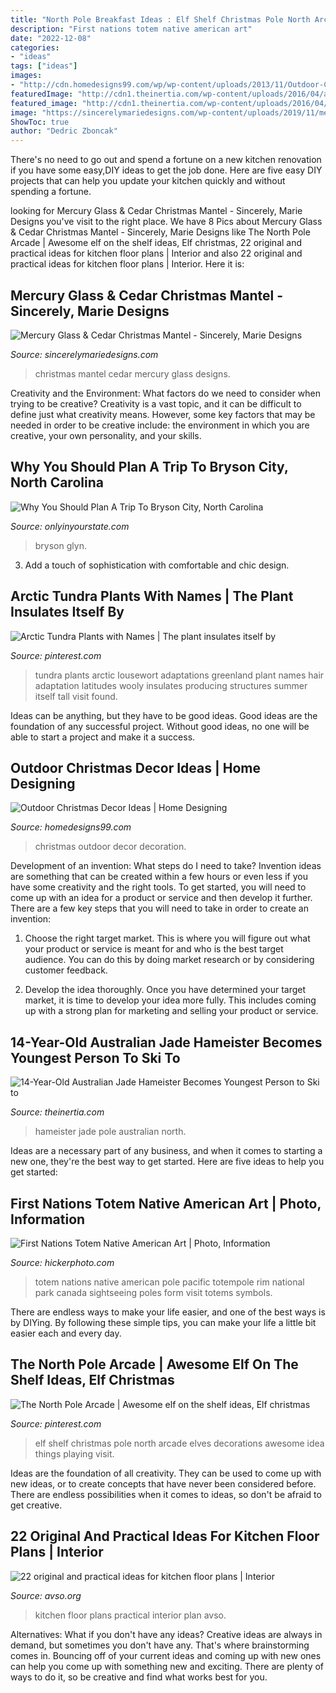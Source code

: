 ```yaml
---
title: "North Pole Breakfast Ideas : Elf Shelf Christmas Pole North Arcade Elves Decorations Awesome Idea Things Playing Visit"
description: "First nations totem native american art"
date: "2022-12-08"
categories:
- "ideas"
tags: ["ideas"]
images:
- "http://cdn.homedesigns99.com/wp/wp-content/uploads/2013/11/Outdoor-Christmas-Decor.jpg"
featuredImage: "http://cdn1.theinertia.com/wp-content/uploads/2016/04/aussie5.jpg"
featured_image: "http://cdn1.theinertia.com/wp-content/uploads/2016/04/aussie5.jpg"
image: "https://sincerelymariedesigns.com/wp-content/uploads/2019/11/mercury-glass-cedar-christmas-mantel-1-17.jpg"
ShowToc: true
author: "Dedric Zboncak"
---
```



There's no need to go out and spend a fortune on a new kitchen renovation if you have some easy,DIY ideas to get the job done. Here are five easy DIY projects that can help you update your kitchen quickly and without spending a fortune.

	

		
looking for Mercury Glass &amp; Cedar Christmas Mantel - Sincerely, Marie Designs you've visit to the right place. We have 8 Pics about Mercury Glass &amp; Cedar Christmas Mantel - Sincerely, Marie Designs like The North Pole Arcade | Awesome elf on the shelf ideas, Elf christmas, 22 original and practical ideas for kitchen floor plans | Interior and also 22 original and practical ideas for kitchen floor plans | Interior. Here it is:
		
    
## Mercury Glass &amp; Cedar Christmas Mantel - Sincerely, Marie Designs

<img loading=lazy src="https://sincerelymariedesigns.com/wp-content/uploads/2019/11/mercury-glass-cedar-christmas-mantel-1-17.jpg" onerror="this.onerror=null;this.src='https://tse2.mm.bing.net/th?id=OIP.dHr7w0O5x8R6UAgoOdpoggHaLH&amp;pid=15.1';" alt="Mercury Glass &amp; Cedar Christmas Mantel - Sincerely, Marie Designs">

_Source: sincerelymariedesigns.com_

>christmas mantel cedar mercury glass designs. 

	

Creativity and the Environment: What factors do we need to consider when trying to be creative?
Creativity is a vast topic, and it can be difficult to define just what creativity means. However, some key factors that may be needed in order to be creative include: the environment in which you are creative, your own personality, and your skills.

    
## Why You Should Plan A Trip To Bryson City, North Carolina

<img loading=lazy src="https://cdn.onlyinyourstate.com/wp-content/uploads/2016/11/o-27-5.jpg" onerror="this.onerror=null;this.src='https://tse4.mm.bing.net/th?id=OIP.5mKZqUCa_WOFCW9BJqe5HwHaLJ&amp;pid=15.1';" alt="Why You Should Plan A Trip To Bryson City, North Carolina">

_Source: onlyinyourstate.com_

>bryson glyn. 

	

3. Add a touch of sophistication with comfortable and chic design.

    
## Arctic Tundra Plants With Names | The Plant Insulates Itself By

<img loading=lazy src="https://s-media-cache-ak0.pinimg.com/736x/57/a5/55/57a55572ad085665d06c8233be144705.jpg" onerror="this.onerror=null;this.src='https://tse3.mm.bing.net/th?id=OIP.8hze_Fex0OXZU56iELUWIwHaJ3&amp;pid=15.1';" alt="Arctic Tundra Plants with Names | The plant insulates itself by">

_Source: pinterest.com_

>tundra plants arctic lousewort adaptations greenland plant names hair adaptation latitudes wooly insulates producing structures summer itself tall visit found. 

	

Ideas can be anything, but they have to be good ideas. Good ideas are the foundation of any successful project. Without good ideas, no one will be able to start a project and make it a success.

    
## Outdoor Christmas Decor Ideas | Home Designing

<img loading=lazy src="http://cdn.homedesigns99.com/wp/wp-content/uploads/2013/11/Outdoor-Christmas-Decor.jpg" onerror="this.onerror=null;this.src='https://tse1.mm.bing.net/th?id=OIP.obeRznG5yivEkweciNdtsgHaHa&amp;pid=15.1';" alt="Outdoor Christmas Decor Ideas | Home Designing">

_Source: homedesigns99.com_

>christmas outdoor decor decoration. 

	

Development of an invention: What steps do I need to take?
Invention ideas are something that can be created within a few hours or even less if you have some creativity and the right tools. To get started, you will need to come up with an idea for a product or service and then develop it further. There are a few key steps that you will need to take in order to create an invention:
1. Choose the right target market. This is where you will figure out what your product or service is meant for and who is the best target audience. You can do this by doing market research or by considering customer feedback.

2. Develop the idea thoroughly. Once you have determined your target market, it is time to develop your idea more fully. This includes coming up with a strong plan for marketing and selling your product or service.

    
## 14-Year-Old Australian Jade Hameister Becomes Youngest Person To Ski To

<img loading=lazy src="http://cdn1.theinertia.com/wp-content/uploads/2016/04/aussie5.jpg" onerror="this.onerror=null;this.src='https://tse1.mm.bing.net/th?id=OIP.x52B68K-UWKmOVC6IOQhAgHaEK&amp;pid=15.1';" alt="14-Year-Old Australian Jade Hameister Becomes Youngest Person to Ski to">

_Source: theinertia.com_

>hameister jade pole australian north. 

	

Ideas are a necessary part of any business, and when it comes to starting a new one, they're the best way to get started. Here are five ideas to help you get started: 

    
## First Nations Totem Native American Art | Photo, Information

<img loading=lazy src="http://www.hickerphoto.com/images/1024/first-nations-totem_41713.jpg" onerror="this.onerror=null;this.src='https://tse3.mm.bing.net/th?id=OIP.B9fDGyyKwbir38iMv1lCEQHaLI&amp;pid=15.1';" alt="First Nations Totem Native American Art | Photo, Information">

_Source: hickerphoto.com_

>totem nations native american pole pacific totempole rim national park canada sightseeing poles form visit totems symbols. 

	

There are endless ways to make your life easier, and one of the best ways is by DIYing. By following these simple tips, you can make your life a little bit easier each and every day.

    
## The North Pole Arcade | Awesome Elf On The Shelf Ideas, Elf Christmas

<img loading=lazy src="https://i.pinimg.com/736x/82/2e/c4/822ec41c4143ed2bb656119c5add9110--elmo-josh.jpg" onerror="this.onerror=null;this.src='https://tse4.mm.bing.net/th?id=OIP.Z8ps4EZ9l1QVu8kmDthavwHaLH&amp;pid=15.1';" alt="The North Pole Arcade | Awesome elf on the shelf ideas, Elf christmas">

_Source: pinterest.com_

>elf shelf christmas pole north arcade elves decorations awesome idea things playing visit. 

	

Ideas are the foundation of all creativity. They can be used to come up with new ideas, or to create concepts that have never been considered before. There are endless possibilities when it comes to ideas, so don't be afraid to get creative.

    
## 22 Original And Practical Ideas For Kitchen Floor Plans | Interior

<img loading=lazy src="http://www.avso.org/wp-content/uploads/2014/11/22-original-and-practical-ideas-for-kitchen-floor-plans-1415629053.jpg" onerror="this.onerror=null;this.src='https://tse3.mm.bing.net/th?id=OIP.6hOqSf1z14EUJnZG6G0ZVAHaKA&amp;pid=15.1';" alt="22 original and practical ideas for kitchen floor plans | Interior">

_Source: avso.org_

>kitchen floor plans practical interior plan avso. 

	

Alternatives: What if you don't have any ideas?
Creative ideas are always in demand, but sometimes you don't have any. That's where brainstorming comes in. Bouncing off of your current ideas and coming up with new ones can help you come up with something new and exciting. There are plenty of ways to do it, so be creative and find what works best for you.

